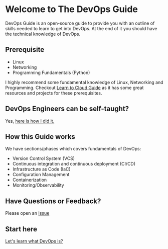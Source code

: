 # Welcome to The DevOps Guide

DevOps Guide is an open-source guide to provide you with an outline of skills needed to learn to get into DevOps. At the end of it you should have the technical knowledge of DevOps.

## Prerequisite

- Linux
- Networking
- Programming Fundamentals (Python)

I highly recommend some fundamental knowledge of Linux, Networking and Programming.
Checkout [Learn to Cloud Guide](https://learntocloud.guide) as it has some great resources and projects for these prerequisites.

## DevOps Engineers can be self-taught?

Yes, [here is how I did it.](https://youtu.be/nI8-qnSMY40)

## How this Guide works

We have sections/phases which covers fundamentals of DevOps:

- Version Control System (VCS)
- Continuous integration and continuous deployment (CI/CD)
- Infrastructure as Code (IaC)
- Configuration Management
- Containerization
- Monitoring/Observability

## Have Questions or Feedback?

Please open an [Issue](https://github.com/rishabkumar7/the-devops-guide/issues)

## Start here

[Let's learn what DevOps is?](devops/README.md)
